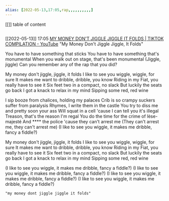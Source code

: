 ```yaml
---
alias: [2022-05-13,17:05,rap,,,,,,,,,,]
---
```

[[]] 
table of content
```toc
```

[[2022-05-13]] 17:05 [MY MONEY DON'T JIGGLE JIGGLE IT FOLDS | TIKTOK COMPILATION - YouTube](https://youtu.be/tfOhq5TtP-o)
"My Money Don't Jiggle Jiggle, It Folds"

You have to have something that sticks
You have to have something that's monumental
When you walk out on stage, that's been monumental
(Jiggle, jiggle) Can you remember any of the rap that you did?

My money don't jiggle, jiggle, it folds
I like to see you wiggle, wiggle, for sure
It makes me want to dribble, dribble, you know
Riding in my Fiat, you really have to see it
Six feet two in a compact, no slack
But luckily the seats go back
I got a knack to relax in my mind
Sipping some red, red wine

I sip booze from chalices, holding my palaces
Crib is so crampy suckers suffer from paralysis
Rhymes, I write them in the castle
You try to diss me and pretty soon your ass
Will squat in a cell 'cause I can tell you it's illegal
Treason, that's the reason I'm regal
You do the time for the crime of lèse-majesté
And **** the police 'cause they can't arrest me
(They can't arrest me, they can't arrest me)
(I like to see you wiggle, it makes me dribble, fancy a fiddle?)

My money don't jiggle, jiggle, it folds
I like to see you wiggle, wiggle, for sure
It makes me want to dribble, dribble, you know
Riding in my Fiat, you really have to see it
Six feet two in a compact, no slack
But luckily the seats go back
I got a knack to relax in my mind
Sipping some red, red wine

(I like to see you wiggle, it makes me dribble, fancy a fiddle?)
(I like to see you wiggle, it makes me dribble, fancy a fiddle?)
(I like to see you wiggle, it makes me dribble, fancy a fiddle?)
(I like to see you wiggle, it makes me dribble, fancy a fiddle?) 
```query
"my money dont jiggle jiggle it folds"
```